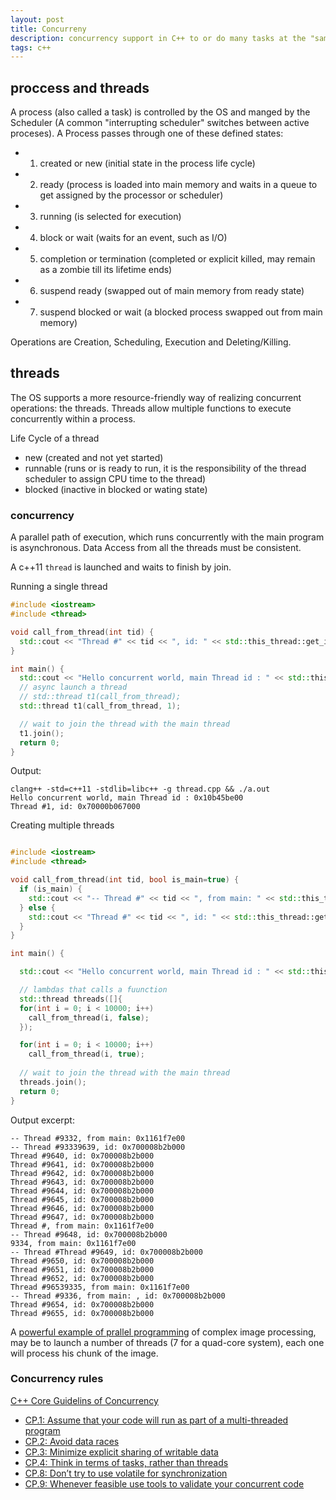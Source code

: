 ```yaml
---
layout: post
title: Concurreny
description: concurrency support in C++ to or do many tasks at the "same" time
tags: c++
---
```



## proccess and threads

A process (also called a task) is controlled by the OS and manged by the Scheduler (A common "interrupting scheduler" switches between active proceses).
A Process passes through one of these defined states:

- 1. created or new (initial state in the process life cycle)
- 2. ready (process is loaded into main memory and waits in a queue to get assigned by the processor or scheduler)
- 3. running (is selected for execution)
- 4. block or wait (waits for an event, such as I/O) 
- 5. completion or termination (completed or explicit killed, may remain as a zombie till its lifetime ends)
- 6. suspend ready (swapped out of main memory from ready state)
- 7. suspend blocked or wait (a blocked process swapped out from main memory)


Operations are Creation, Scheduling, Execution and Deleting/Killing. 


## threads

The OS supports a more resource-friendly way of realizing concurrent operations: the threads.
Threads allow multiple functions to execute concurrently within a process.

Life Cycle of a thread

- new (created and not yet started)
- runnable (runs or is ready to run, it is the responsibility of the thread scheduler to assign CPU time to the thread)
- blocked (inactive in blocked or wating state)


<!-- // In C++ there are POSIX threads and since C++11 thread. -->

### concurrency 

A parallel path of execution, which runs concurrently with the main program is asynchronous.
Data Access from all the threads must be consistent.

A c++11 `thread` is launched and waits to finish by join.

Running a single thread 
```c++
#include <iostream>
#include <thread>

void call_from_thread(int tid) {
  std::cout << "Thread #" << tid << ", id: " << std::this_thread::get_id() << std::endl;
}

int main() {
  std::cout << "Hello concurrent world, main Thread id : " << std::this_thread::get_id() << std::endl;
  // async launch a thread
  // std::thread t1(call_from_thread);
  std::thread t1(call_from_thread, 1);

  // wait to join the thread with the main thread
  t1.join(); 
  return 0;
}
```

Output:
```
clang++ -std=c++11 -stdlib=libc++ -g thread.cpp && ./a.out
Hello concurrent world, main Thread id : 0x10b45be00
Thread #1, id: 0x70000b067000
```


Creating multiple threads 
```c++ 

#include <iostream>
#include <thread>

void call_from_thread(int tid, bool is_main=true) {
  if (is_main) {
    std::cout << "-- Thread #" << tid << ", from main: " << std::this_thread::get_id() << std::endl;
  } else {
    std::cout << "Thread #" << tid << ", id: " << std::this_thread::get_id() << std::endl;
  }
}

int main() {

  std::cout << "Hello concurrent world, main Thread id : " << std::this_thread::get_id() << std::endl;

  // lambdas that calls a fuunction 
  std::thread threads([]{
  for(int i = 0; i < 10000; i++)
    call_from_thread(i, false);
  });

  for(int i = 0; i < 10000; i++)
    call_from_thread(i, true);
  
  // wait to join the thread with the main thread
  threads.join(); 
  return 0;
}

``` 


Output excerpt:
```
-- Thread #9332, from main: 0x1161f7e00
-- Thread #93339639, id: 0x700008b2b000
Thread #9640, id: 0x700008b2b000
Thread #9641, id: 0x700008b2b000
Thread #9642, id: 0x700008b2b000
Thread #9643, id: 0x700008b2b000
Thread #9644, id: 0x700008b2b000
Thread #9645, id: 0x700008b2b000
Thread #9646, id: 0x700008b2b000
Thread #9647, id: 0x700008b2b000
Thread #, from main: 0x1161f7e00
-- Thread #9648, id: 0x700008b2b000
9334, from main: 0x1161f7e00
-- Thread #Thread #9649, id: 0x700008b2b000
Thread #9650, id: 0x700008b2b000
Thread #9651, id: 0x700008b2b000
Thread #9652, id: 0x700008b2b000
Thread #96539335, from main: 0x1161f7e00
-- Thread #9336, from main: , id: 0x700008b2b000
Thread #9654, id: 0x700008b2b000
Thread #9655, id: 0x700008b2b000
``` 


A [powerful example of prallel programming](https://solarianprogrammer.com/2011/12/16/cpp-11-thread-tutorial/
) of complex image processing, may be to launch a number of threads (7 for a quad-core system), each one will process his chunk of the image. 



### Concurrency rules

[C++ Core Guidelins of Concurrency](https://isocpp.github.io/CppCoreGuidelines/CppCoreGuidelines#S-concurrency
) 


- [CP.1: Assume that your code will run as part of a multi-threaded program](https://isocpp.github.io/CppCoreGuidelines/CppCoreGuidelines#Rconc-multi)
- [CP.2: Avoid data races](https://isocpp.github.io/CppCoreGuidelines/CppCoreGuidelines#Rconc-races)
- [CP.3: Minimize explicit sharing of writable data](https://isocpp.github.io/CppCoreGuidelines/CppCoreGuidelines#Rconc-data)
- [CP.4: Think in terms of tasks, rather than threads](https://isocpp.github.io/CppCoreGuidelines/CppCoreGuidelines#Rconc-task)
- [CP.8: Don’t try to use volatile for synchronization](https://isocpp.github.io/CppCoreGuidelines/CppCoreGuidelines#Rconc-volatile)
- [CP.9: Whenever feasible use tools to validate your concurrent code](https://isocpp.github.io/CppCoreGuidelines/CppCoreGuidelines#Rconc-tools)
